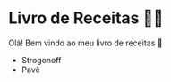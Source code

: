 # Livro de Receitas :man_cook:

Olá! Bem vindo ao meu livro de receitas :wave:

 - Strogonoff
 - Pavê
